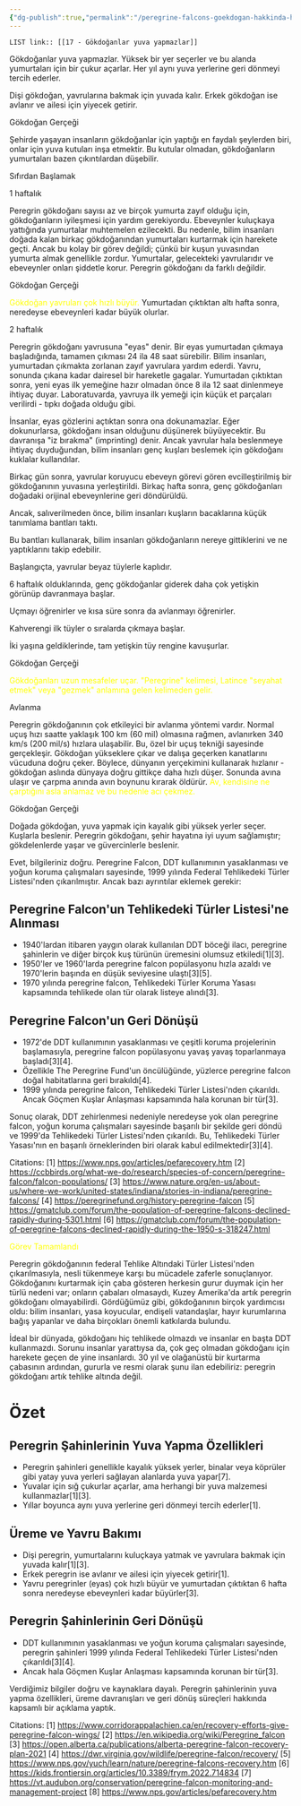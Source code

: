 ```yaml
---
{"dg-publish":true,"permalink":"/peregrine-falcons-goekdogan-hakkinda-hersey/goekdogan-sss/17-goekdoganlar-yuva-yapmazlar/"}
---
```


`LIST link:: [[17 - Gökdoğanlar yuva yapmazlar]] `

Gökdoğanlar yuva yapmazlar. Yüksek bir yer seçerler ve bu alanda yumurtaları için bir çukur açarlar. Her yıl aynı yuva yerlerine geri dönmeyi tercih ederler.

Dişi gökdoğan, yavrularına bakmak için yuvada kalır. Erkek gökdoğan ise avlanır ve ailesi için yiyecek getirir. 

Gökdoğan Gerçeği

Şehirde yaşayan insanların gökdoğanlar için yaptığı en faydalı şeylerden biri, onlar için yuva kutuları inşa etmektir. Bu kutular olmadan, gökdoğanların yumurtaları bazen çıkıntılardan düşebilir.

Sıfırdan Başlamak

1 haftalık

Peregrin gökdoğanı sayısı az ve birçok yumurta zayıf olduğu için, gökdoğanların iyileşmesi için yardım gerekiyordu. Ebeveynler kuluçkaya yattığında yumurtalar muhtemelen ezilecekti. Bu nedenle, bilim insanları doğada kalan birkaç gökdoğanından yumurtaları kurtarmak için harekete geçti. Ancak bu kolay bir görev değildi; çünkü bir kuşun yuvasından yumurta almak genellikle zordur. Yumurtalar, gelecekteki yavrularıdır ve ebeveynler onları şiddetle korur. Peregrin gökdoğanı da farklı değildir.

Gökdoğan Gerçeği

<font color="#ffff00">Gökdoğan yavruları çok hızlı büyür. </font>Yumurtadan çıktıktan altı hafta sonra, neredeyse ebeveynleri kadar büyük olurlar.

2 haftalık

Peregrin gökdoğanı yavrusuna "eyas" denir. Bir eyas yumurtadan çıkmaya başladığında, tamamen çıkması 24 ila 48 saat sürebilir. Bilim insanları, yumurtadan çıkmakta zorlanan zayıf yavrulara yardım ederdi. Yavru, sonunda çıkana kadar dairesel bir hareketle gagalar. Yumurtadan çıktıktan sonra, yeni eyas ilk yemeğine hazır olmadan önce 8 ila 12 saat dinlenmeye ihtiyaç duyar. Laboratuvarda, yavruya ilk yemeği için küçük et parçaları verilirdi - tıpkı doğada olduğu gibi.

İnsanlar, eyas gözlerini açtıktan sonra ona dokunamazlar. Eğer dokunurlarsa, gökdoğanı insan olduğunu düşünerek büyüyecektir. Bu davranışa "iz bırakma" (imprinting) denir. Ancak yavrular hala beslenmeye ihtiyaç duyduğundan, bilim insanları genç kuşları beslemek için gökdoğanı kuklalar kullandılar.

Birkaç gün sonra, yavrular koruyucu ebeveyn görevi gören evcilleştirilmiş bir gökdoğanının yuvasına yerleştirildi. Birkaç hafta sonra, genç gökdoğanları doğadaki orijinal ebeveynlerine geri döndürüldü.

Ancak, salıverilmeden önce, bilim insanları kuşların bacaklarına küçük tanımlama bantları taktı.

Bu bantları kullanarak, bilim insanları gökdoğanların nereye gittiklerini ve ne yaptıklarını takip edebilir.

Başlangıçta, yavrular beyaz tüylerle kaplıdır. 

6 haftalık olduklarında, genç gökdoğanlar giderek daha çok yetişkin görünüp davranmaya başlar. 

Uçmayı öğrenirler ve kısa süre sonra da avlanmayı öğrenirler.

Kahverengi ilk tüyler o sıralarda çıkmaya başlar.

İki yaşına geldiklerinde, tam yetişkin tüy rengine kavuşurlar.

Gökdoğan Gerçeği

<font color="#ffff00">Gökdoğanları uzun mesafeler uçar. "Peregrine" kelimesi, Latince "seyahat etmek" veya "gezmek" anlamına gelen kelimeden gelir.</font>

Avlanma

Peregrin gökdoğanının çok etkileyici bir avlanma yöntemi vardır. Normal uçuş hızı saatte yaklaşık 100 km (60 mil) olmasına rağmen, avlanırken 340 km/s (200 mil/s) hızlara ulaşabilir. Bu, özel bir uçuş tekniği sayesinde gerçekleşir. Gökdoğan yükseklere çıkar ve dalışa geçerken kanatlarını vücuduna doğru çeker. Böylece, dünyanın yerçekimini kullanarak hızlanır - gökdoğan aslında dünyaya doğru gittikçe daha hızlı düşer. Sonunda avına ulaşır ve çarpma anında avın boynunu kırarak öldürür. <font color="#ffff00">Av, kendisine ne çarptığını asla anlamaz ve bu nedenle acı çekmez.</font>

Gökdoğan Gerçeği

Doğada gökdoğan, yuva yapmak için kayalık gibi yüksek yerler seçer. Kuşlarla beslenir. Peregrin gökdoğanı, şehir hayatına iyi uyum sağlamıştır; gökdelenlerde yaşar ve güvercinlerle beslenir.


Evet, bilgileriniz doğru. Peregrine Falcon, DDT kullanımının yasaklanması ve yoğun koruma çalışmaları sayesinde, 1999 yılında Federal Tehlikedeki Türler Listesi'nden çıkarılmıştır. Ancak bazı ayrıntılar eklemek gerekir:

## Peregrine Falcon'un Tehlikedeki Türler Listesi'ne Alınması

- 1940'lardan itibaren yaygın olarak kullanılan DDT böceği ilacı, peregrine şahinlerin ve diğer birçok kuş türünün üremesini olumsuz etkiledi[1][3]. 
- 1950'ler ve 1960'larda peregrine falcon popülasyonu hızla azaldı ve 1970'lerin başında en düşük seviyesine ulaştı[3][5].
- 1970 yılında peregrine falcon, Tehlikedeki Türler Koruma Yasası kapsamında tehlikede olan tür olarak listeye alındı[3].

## Peregrine Falcon'un Geri Dönüşü

- 1972'de DDT kullanımının yasaklanması ve çeşitli koruma projelerinin başlamasıyla, peregrine falcon popülasyonu yavaş yavaş toparlanmaya başladı[3][4].
- Özellikle The Peregrine Fund'un öncülüğünde, yüzlerce peregrine falcon doğal habitatlarına geri bırakıldı[4].
- 1999 yılında peregrine falcon, Tehlikedeki Türler Listesi'nden çıkarıldı. Ancak Göçmen Kuşlar Anlaşması kapsamında hala korunan bir tür[3].

Sonuç olarak, DDT zehirlenmesi nedeniyle neredeyse yok olan peregrine falcon, yoğun koruma çalışmaları sayesinde başarılı bir şekilde geri döndü ve 1999'da Tehlikedeki Türler Listesi'nden çıkarıldı. Bu, Tehlikedeki Türler Yasası'nın en başarılı örneklerinden biri olarak kabul edilmektedir[3][4].

Citations:
[1] https://www.nps.gov/articles/pefarecovery.htm
[2] https://ccbbirds.org/what-we-do/research/species-of-concern/peregrine-falcon/falcon-populations/
[3] https://www.nature.org/en-us/about-us/where-we-work/united-states/indiana/stories-in-indiana/peregrine-falcons/
[4] https://peregrinefund.org/history-peregrine-falcon
[5] https://gmatclub.com/forum/the-population-of-peregrine-falcons-declined-rapidly-during-5301.html
[6] https://gmatclub.com/forum/the-population-of-peregrine-falcons-declined-rapidly-during-the-1950-s-318247.html

<font color="#ffff00">Görev Tamamlandı</font>

Peregrin gökdoğanının federal Tehlike Altındaki Türler Listesi'nden çıkarılmasıyla, nesli tükenmeye karşı bu mücadele zaferle sonuçlanıyor. Gökdoğanını kurtarmak için çaba gösteren herkesin gurur duymak için her türlü nedeni var; onların çabaları olmasaydı, Kuzey Amerika'da artık peregrin gökdoğanı olmayabilirdi. Gördüğümüz gibi, gökdoğanının birçok yardımcısı oldu: bilim insanları, yasa koyucular, endişeli vatandaşlar, hayır kurumlarına bağış yapanlar ve daha birçokları önemli katkılarda bulundu.

İdeal bir dünyada, gökdoğanı hiç tehlikede olmazdı ve insanlar en başta DDT kullanmazdı. Sorunu insanlar yarattıysa da, çok geç olmadan gökdoğanı için harekete geçen de yine insanlardı. 30 yıl ve olağanüstü bir kurtarma çabasının ardından, gururla ve resmi olarak şunu ilan edebiliriz: peregrin gökdoğanı artık tehlike altında değil.

# Özet 
## Peregrin Şahinlerinin Yuva Yapma Özellikleri

- Peregrin şahinleri genellikle kayalık yüksek yerler, binalar veya köprüler gibi yatay yuva yerleri sağlayan alanlarda yuva yapar[7]. 
- Yuvalar için sığ çukurlar açarlar, ama herhangi bir yuva malzemesi kullanmazlar[1][3].
- Yıllar boyunca aynı yuva yerlerine geri dönmeyi tercih ederler[1].

## Üreme ve Yavru Bakımı

- Dişi peregrin, yumurtalarını kuluçkaya yatmak ve yavrulara bakmak için yuvada kalır[1][3]. 
- Erkek peregrin ise avlanır ve ailesi için yiyecek getirir[1].
- Yavru peregrinler (eyas) çok hızlı büyür ve yumurtadan çıktıktan 6 hafta sonra neredeyse ebeveynleri kadar büyürler[3].

## Peregrin Şahinlerinin Geri Dönüşü

- DDT kullanımının yasaklanması ve yoğun koruma çalışmaları sayesinde, peregrin şahinleri 1999 yılında Federal Tehlikedeki Türler Listesi'nden çıkarıldı[3][4].
- Ancak hala Göçmen Kuşlar Anlaşması kapsamında korunan bir tür[3].

Verdiğimiz bilgiler doğru ve kaynaklara dayalı. Peregrin şahinlerinin yuva yapma özellikleri, üreme davranışları ve geri dönüş süreçleri hakkında kapsamlı bir açıklama yaptık. 

Citations:
[1] https://www.corridorappalachien.ca/en/recovery-efforts-give-peregrine-falcon-wings/
[2] https://en.wikipedia.org/wiki/Peregrine_falcon
[3] https://open.alberta.ca/publications/alberta-peregrine-falcon-recovery-plan-2021
[4] https://dwr.virginia.gov/wildlife/peregrine-falcon/recovery/
[5] https://www.nps.gov/yuch/learn/nature/peregrine-falcons-recovery.htm
[6] https://kids.frontiersin.org/articles/10.3389/frym.2022.714834
[7] https://vt.audubon.org/conservation/peregrine-falcon-monitoring-and-management-project
[8] https://www.nps.gov/articles/pefarecovery.htm